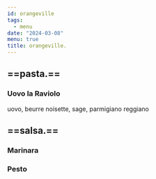 ```yaml
---
id: orangeville
tags:
  - menu
date: "2024-03-08"
menu: true
title: orangeville.
---
```


## ==pasta.==

### Uovo la Raviolo

uovo, beurre noisette, sage, parmigiano reggiano

## ==salsa.==

### Marinara

### Pesto
